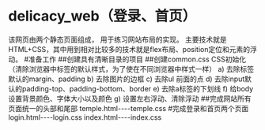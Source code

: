 # delicacy_web（登录、首页）
   该网页由两个静态页面组成，
   用于练习网站布局的实现。
   主要技术就是HTML+CSS，其中用到相对比较多的技术就是flex布局、position定位和元素的浮动。
#准备工作
##创建具有清晰目录的项目
##创建common.css
CSS初始化（清除浏览器中标签的默认样式，为了使在不同浏览器中样式一样）
a)	去除标签默认的margin、padding
b)	去除图片的边框
c)	去除ul 前面的点
d)	去除input默认的padding-top、padding-bottom、border
e)	去除a标签的下划线
f)	给body设置背景颜色、字体大小以及颜色
g)	设置左右浮动、清除浮动
##完成网站所有页面统一的头部和尾部
      temple.html----temple.css
#完成登录和首页两个页面
      login.html----login.css
      index.html----index.css
